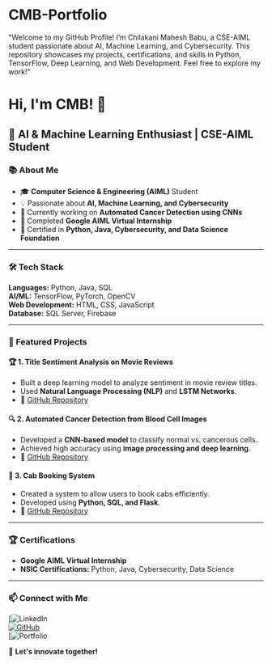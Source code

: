 # CMB-Portfolio
"Welcome to my GitHub Profile! I’m Chilakani Mahesh Babu, a CSE-AIML student passionate about AI, Machine Learning, and Cybersecurity. This repository showcases my projects, certifications, and skills in Python, TensorFlow, Deep Learning, and Web Development. Feel free to explore my work!"

# Hi, I'm CMB! 👋  
## 🚀 AI & Machine Learning Enthusiast | CSE-AIML Student  

### 📚 About Me  
- 🎓 **Computer Science & Engineering (AIML)** Student  
- 💡 Passionate about **AI, Machine Learning, and Cybersecurity**  
- 🔬 Currently working on **Automated Cancer Detection using CNNs**  
- 🏅 Completed **Google AIML Virtual Internship**  
- 📜 Certified in **Python, Java, Cybersecurity, and Data Science Foundation**  

---

### 🛠 Tech Stack  
**Languages:** Python, Java, SQL  
**AI/ML:** TensorFlow, PyTorch, OpenCV  
**Web Development:** HTML, CSS, JavaScript  
**Database:** SQL Server, Firebase  

---

### 📌 Featured Projects  
#### 🏆 **1. Title Sentiment Analysis on Movie Reviews**  
- Built a deep learning model to analyze sentiment in movie review titles.  
- Used **Natural Language Processing (NLP)** and **LSTM Networks**.  
- 📂 [GitHub Repository](https://github.com/CMB/movie-sentiment-analysis)  

#### 🔍 **2. Automated Cancer Detection from Blood Cell Images**  
- Developed a **CNN-based model** to classify normal vs. cancerous cells.  
- Achieved high accuracy using **image processing and deep learning**.  
- 📂 [GitHub Repository](https://github.com/CMB/cancer-detection)  

#### 🚕 **3. Cab Booking System**  
- Created a system to allow users to book cabs efficiently.  
- Developed using **Python, SQL, and Flask**.  
- 📂 [GitHub Repository](https://github.com/CMB/cab-booking)  

---

### 🏆 Certifications  
- **Google AIML Virtual Internship**  
- **NSIC Certifications:** Python, Java, Cybersecurity, Data Science  

---

### 📫 Connect with Me  
[![LinkedIn](linkedin.com/in/chilakani-mahesh-babu-6b0232321)  
[![GitHub](https://img.shields.io/badge/GitHub-black?logo=github)](https://github.com/CMB)  
[![Portfolio](https://github.com/babucmb/CMB-Portfolio)  

🚀 **Let's innovate together!**
